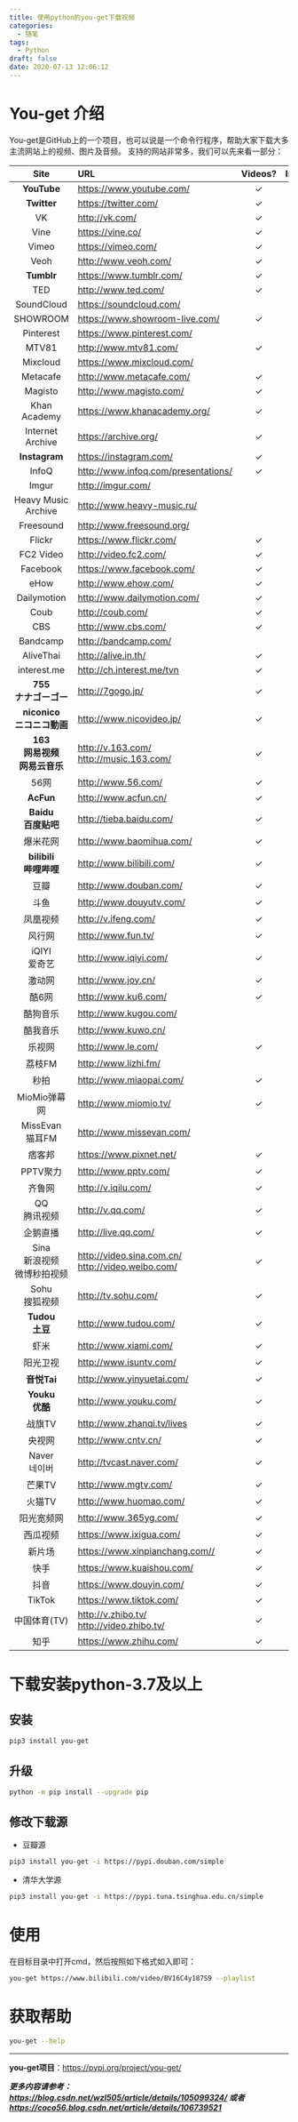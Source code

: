 ```yaml
---
title: 使用python的you-get下载视频
categories: 
  - 随笔
tags:
  - Python
draft: false
date: 2020-07-13 12:06:12
---
```


# You-get 介绍
You-get是GitHub上的一个项目，也可以说是一个命令行程序，帮助大家下载大多主流网站上的视频、图片及音频。 支持的网站非常多，我们可以先来看一部分：

<table>
<thead>
<tr>
<th align="center">Site</th>
<th align="left">URL</th>
<th align="center">Videos?</th>
<th align="center">Images?</th>
<th align="center">Audios?</th>
</tr>
</thead>
<tbody>
<tr>
<td align="center"><strong>YouTube</strong></td>
<td align="left"><a href="https://www.youtube.com/" rel="nofollow">https://www.youtube.com/</a></td>
<td align="center">✓</td>
<td align="center"></td>
<td align="center"></td>
</tr>
<tr>
<td align="center"><strong>Twitter</strong></td>
<td align="left"><a href="https://twitter.com/" rel="nofollow">https://twitter.com/</a></td>
<td align="center">✓</td>
<td align="center">✓</td>
<td align="center"></td>
</tr>
<tr>
<td align="center">VK</td>
<td align="left"><a href="http://vk.com/" rel="nofollow">http://vk.com/</a></td>
<td align="center">✓</td>
<td align="center">✓</td>
<td align="center"></td>
</tr>
<tr>
<td align="center">Vine</td>
<td align="left"><a href="https://vine.co/" rel="nofollow">https://vine.co/</a></td>
<td align="center">✓</td>
<td align="center"></td>
<td align="center"></td>
</tr>
<tr>
<td align="center">Vimeo</td>
<td align="left"><a href="https://vimeo.com/" rel="nofollow">https://vimeo.com/</a></td>
<td align="center">✓</td>
<td align="center"></td>
<td align="center"></td>
</tr>
<tr>
<td align="center">Veoh</td>
<td align="left"><a href="http://www.veoh.com/" rel="nofollow">http://www.veoh.com/</a></td>
<td align="center">✓</td>
<td align="center"></td>
<td align="center"></td>
</tr>
<tr>
<td align="center"><strong>Tumblr</strong></td>
<td align="left"><a href="https://www.tumblr.com/" rel="nofollow">https://www.tumblr.com/</a></td>
<td align="center">✓</td>
<td align="center">✓</td>
<td align="center">✓</td>
</tr>
<tr>
<td align="center">TED</td>
<td align="left"><a href="http://www.ted.com/" rel="nofollow">http://www.ted.com/</a></td>
<td align="center">✓</td>
<td align="center"></td>
<td align="center"></td>
</tr>
<tr>
<td align="center">SoundCloud</td>
<td align="left"><a href="https://soundcloud.com/" rel="nofollow">https://soundcloud.com/</a></td>
<td align="center"></td>
<td align="center"></td>
<td align="center">✓</td>
</tr>
<tr>
<td align="center">SHOWROOM</td>
<td align="left"><a href="https://www.showroom-live.com/" rel="nofollow">https://www.showroom-live.com/</a></td>
<td align="center">✓</td>
<td align="center"></td>
<td align="center"></td>
</tr>
<tr>
<td align="center">Pinterest</td>
<td align="left"><a href="https://www.pinterest.com/" rel="nofollow">https://www.pinterest.com/</a></td>
<td align="center"></td>
<td align="center">✓</td>
<td align="center"></td>
</tr>
<tr>
<td align="center">MTV81</td>
<td align="left"><a href="http://www.mtv81.com/" rel="nofollow">http://www.mtv81.com/</a></td>
<td align="center">✓</td>
<td align="center"></td>
<td align="center"></td>
</tr>
<tr>
<td align="center">Mixcloud</td>
<td align="left"><a href="https://www.mixcloud.com/" rel="nofollow">https://www.mixcloud.com/</a></td>
<td align="center"></td>
<td align="center"></td>
<td align="center">✓</td>
</tr>
<tr>
<td align="center">Metacafe</td>
<td align="left"><a href="http://www.metacafe.com/" rel="nofollow">http://www.metacafe.com/</a></td>
<td align="center">✓</td>
<td align="center"></td>
<td align="center"></td>
</tr>
<tr>
<td align="center">Magisto</td>
<td align="left"><a href="http://www.magisto.com/" rel="nofollow">http://www.magisto.com/</a></td>
<td align="center">✓</td>
<td align="center"></td>
<td align="center"></td>
</tr>
<tr>
<td align="center">Khan Academy</td>
<td align="left"><a href="https://www.khanacademy.org/" rel="nofollow">https://www.khanacademy.org/</a></td>
<td align="center">✓</td>
<td align="center"></td>
<td align="center"></td>
</tr>
<tr>
<td align="center">Internet Archive</td>
<td align="left"><a href="https://archive.org/" rel="nofollow">https://archive.org/</a></td>
<td align="center">✓</td>
<td align="center"></td>
<td align="center"></td>
</tr>
<tr>
<td align="center"><strong>Instagram</strong></td>
<td align="left"><a href="https://instagram.com/" rel="nofollow">https://instagram.com/</a></td>
<td align="center">✓</td>
<td align="center">✓</td>
<td align="center"></td>
</tr>
<tr>
<td align="center">InfoQ</td>
<td align="left"><a href="http://www.infoq.com/presentations/" rel="nofollow">http://www.infoq.com/presentations/</a></td>
<td align="center">✓</td>
<td align="center"></td>
<td align="center"></td>
</tr>
<tr>
<td align="center">Imgur</td>
<td align="left"><a href="http://imgur.com/" rel="nofollow">http://imgur.com/</a></td>
<td align="center"></td>
<td align="center">✓</td>
<td align="center"></td>
</tr>
<tr>
<td align="center">Heavy Music Archive</td>
<td align="left"><a href="http://www.heavy-music.ru/" rel="nofollow">http://www.heavy-music.ru/</a></td>
<td align="center"></td>
<td align="center"></td>
<td align="center">✓</td>
</tr>
<tr>
<td align="center">Freesound</td>
<td align="left"><a href="http://www.freesound.org/" rel="nofollow">http://www.freesound.org/</a></td>
<td align="center"></td>
<td align="center"></td>
<td align="center">✓</td>
</tr>
<tr>
<td align="center">Flickr</td>
<td align="left"><a href="https://www.flickr.com/" rel="nofollow">https://www.flickr.com/</a></td>
<td align="center">✓</td>
<td align="center">✓</td>
<td align="center"></td>
</tr>
<tr>
<td align="center">FC2 Video</td>
<td align="left"><a href="http://video.fc2.com/" rel="nofollow">http://video.fc2.com/</a></td>
<td align="center">✓</td>
<td align="center"></td>
<td align="center"></td>
</tr>
<tr>
<td align="center">Facebook</td>
<td align="left"><a href="https://www.facebook.com/" rel="nofollow">https://www.facebook.com/</a></td>
<td align="center">✓</td>
<td align="center"></td>
<td align="center"></td>
</tr>
<tr>
<td align="center">eHow</td>
<td align="left"><a href="http://www.ehow.com/" rel="nofollow">http://www.ehow.com/</a></td>
<td align="center">✓</td>
<td align="center"></td>
<td align="center"></td>
</tr>
<tr>
<td align="center">Dailymotion</td>
<td align="left"><a href="http://www.dailymotion.com/" rel="nofollow">http://www.dailymotion.com/</a></td>
<td align="center">✓</td>
<td align="center"></td>
<td align="center"></td>
</tr>
<tr>
<td align="center">Coub</td>
<td align="left"><a href="http://coub.com/" rel="nofollow">http://coub.com/</a></td>
<td align="center">✓</td>
<td align="center"></td>
<td align="center"></td>
</tr>
<tr>
<td align="center">CBS</td>
<td align="left"><a href="http://www.cbs.com/" rel="nofollow">http://www.cbs.com/</a></td>
<td align="center">✓</td>
<td align="center"></td>
<td align="center"></td>
</tr>
<tr>
<td align="center">Bandcamp</td>
<td align="left"><a href="http://bandcamp.com/" rel="nofollow">http://bandcamp.com/</a></td>
<td align="center"></td>
<td align="center"></td>
<td align="center">✓</td>
</tr>
<tr>
<td align="center">AliveThai</td>
<td align="left"><a href="http://alive.in.th/" rel="nofollow">http://alive.in.th/</a></td>
<td align="center">✓</td>
<td align="center"></td>
<td align="center"></td>
</tr>
<tr>
<td align="center">interest.me</td>
<td align="left"><a href="http://ch.interest.me/tvn" rel="nofollow">http://ch.interest.me/tvn</a></td>
<td align="center">✓</td>
<td align="center"></td>
<td align="center"></td>
</tr>
<tr>
<td align="center"><strong>755<br>ナナゴーゴー</strong></td>
<td align="left"><a href="http://7gogo.jp/" rel="nofollow">http://7gogo.jp/</a></td>
<td align="center">✓</td>
<td align="center">✓</td>
<td align="center"></td>
</tr>
<tr>
<td align="center"><strong>niconico<br>ニコニコ動画</strong></td>
<td align="left"><a href="http://www.nicovideo.jp/" rel="nofollow">http://www.nicovideo.jp/</a></td>
<td align="center">✓</td>
<td align="center"></td>
<td align="center"></td>
</tr>
<tr>
<td align="center"><strong>163<br>网易视频<br>网易云音乐</strong></td>
<td align="left"><a href="http://v.163.com/" rel="nofollow">http://v.163.com/</a><br><a href="http://music.163.com/" rel="nofollow">http://music.163.com/</a></td>
<td align="center">✓</td>
<td align="center"></td>
<td align="center">✓</td>
</tr>
<tr>
<td align="center">56网</td>
<td align="left"><a href="http://www.56.com/" rel="nofollow">http://www.56.com/</a></td>
<td align="center">✓</td>
<td align="center"></td>
<td align="center"></td>
</tr>
<tr>
<td align="center"><strong>AcFun</strong></td>
<td align="left"><a href="http://www.acfun.cn/" rel="nofollow">http://www.acfun.cn/</a></td>
<td align="center">✓</td>
<td align="center"></td>
<td align="center"></td>
</tr>
<tr>
<td align="center"><strong>Baidu<br>百度贴吧</strong></td>
<td align="left"><a href="http://tieba.baidu.com/" rel="nofollow">http://tieba.baidu.com/</a></td>
<td align="center">✓</td>
<td align="center">✓</td>
<td align="center"></td>
</tr>
<tr>
<td align="center">爆米花网</td>
<td align="left"><a href="http://www.baomihua.com/" rel="nofollow">http://www.baomihua.com/</a></td>
<td align="center">✓</td>
<td align="center"></td>
<td align="center"></td>
</tr>
<tr>
<td align="center"><strong>bilibili<br>哔哩哔哩</strong></td>
<td align="left"><a href="http://www.bilibili.com/" rel="nofollow">http://www.bilibili.com/</a></td>
<td align="center">✓</td>
<td align="center">✓</td>
<td align="center">✓</td>
</tr>
<tr>
<td align="center">豆瓣</td>
<td align="left"><a href="http://www.douban.com/" rel="nofollow">http://www.douban.com/</a></td>
<td align="center">✓</td>
<td align="center"></td>
<td align="center">✓</td>
</tr>
<tr>
<td align="center">斗鱼</td>
<td align="left"><a href="http://www.douyutv.com/" rel="nofollow">http://www.douyutv.com/</a></td>
<td align="center">✓</td>
<td align="center"></td>
<td align="center"></td>
</tr>
<tr>
<td align="center">凤凰视频</td>
<td align="left"><a href="http://v.ifeng.com/" rel="nofollow">http://v.ifeng.com/</a></td>
<td align="center">✓</td>
<td align="center"></td>
<td align="center"></td>
</tr>
<tr>
<td align="center">风行网</td>
<td align="left"><a href="http://www.fun.tv/" rel="nofollow">http://www.fun.tv/</a></td>
<td align="center">✓</td>
<td align="center"></td>
<td align="center"></td>
</tr>
<tr>
<td align="center">iQIYI<br>爱奇艺</td>
<td align="left"><a href="http://www.iqiyi.com/" rel="nofollow">http://www.iqiyi.com/</a></td>
<td align="center">✓</td>
<td align="center"></td>
<td align="center"></td>
</tr>
<tr>
<td align="center">激动网</td>
<td align="left"><a href="http://www.joy.cn/" rel="nofollow">http://www.joy.cn/</a></td>
<td align="center">✓</td>
<td align="center"></td>
<td align="center"></td>
</tr>
<tr>
<td align="center">酷6网</td>
<td align="left"><a href="http://www.ku6.com/" rel="nofollow">http://www.ku6.com/</a></td>
<td align="center">✓</td>
<td align="center"></td>
<td align="center"></td>
</tr>
<tr>
<td align="center">酷狗音乐</td>
<td align="left"><a href="http://www.kugou.com/" rel="nofollow">http://www.kugou.com/</a></td>
<td align="center"></td>
<td align="center"></td>
<td align="center">✓</td>
</tr>
<tr>
<td align="center">酷我音乐</td>
<td align="left"><a href="http://www.kuwo.cn/" rel="nofollow">http://www.kuwo.cn/</a></td>
<td align="center"></td>
<td align="center"></td>
<td align="center">✓</td>
</tr>
<tr>
<td align="center">乐视网</td>
<td align="left"><a href="http://www.le.com/" rel="nofollow">http://www.le.com/</a></td>
<td align="center">✓</td>
<td align="center"></td>
<td align="center"></td>
</tr>
<tr>
<td align="center">荔枝FM</td>
<td align="left"><a href="http://www.lizhi.fm/" rel="nofollow">http://www.lizhi.fm/</a></td>
<td align="center"></td>
<td align="center"></td>
<td align="center">✓</td>
</tr>
<tr>
<td align="center">秒拍</td>
<td align="left"><a href="http://www.miaopai.com/" rel="nofollow">http://www.miaopai.com/</a></td>
<td align="center">✓</td>
<td align="center"></td>
<td align="center"></td>
</tr>
<tr>
<td align="center">MioMio弹幕网</td>
<td align="left"><a href="http://www.miomio.tv/" rel="nofollow">http://www.miomio.tv/</a></td>
<td align="center">✓</td>
<td align="center"></td>
<td align="center"></td>
</tr>
<tr>
<td align="center">MissEvan<br>猫耳FM</td>
<td align="left"><a href="http://www.missevan.com/" rel="nofollow">http://www.missevan.com/</a></td>
<td align="center"></td>
<td align="center"></td>
<td align="center">✓</td>
</tr>
<tr>
<td align="center">痞客邦</td>
<td align="left"><a href="https://www.pixnet.net/" rel="nofollow">https://www.pixnet.net/</a></td>
<td align="center">✓</td>
<td align="center"></td>
<td align="center"></td>
</tr>
<tr>
<td align="center">PPTV聚力</td>
<td align="left"><a href="http://www.pptv.com/" rel="nofollow">http://www.pptv.com/</a></td>
<td align="center">✓</td>
<td align="center"></td>
<td align="center"></td>
</tr>
<tr>
<td align="center">齐鲁网</td>
<td align="left"><a href="http://v.iqilu.com/" rel="nofollow">http://v.iqilu.com/</a></td>
<td align="center">✓</td>
<td align="center"></td>
<td align="center"></td>
</tr>
<tr>
<td align="center">QQ<br>腾讯视频</td>
<td align="left"><a href="http://v.qq.com/" rel="nofollow">http://v.qq.com/</a></td>
<td align="center">✓</td>
<td align="center"></td>
<td align="center"></td>
</tr>
<tr>
<td align="center">企鹅直播</td>
<td align="left"><a href="http://live.qq.com/" rel="nofollow">http://live.qq.com/</a></td>
<td align="center">✓</td>
<td align="center"></td>
<td align="center"></td>
</tr>
<tr>
<td align="center">Sina<br>新浪视频<br>微博秒拍视频</td>
<td align="left"><a href="http://video.sina.com.cn/" rel="nofollow">http://video.sina.com.cn/</a><br><a href="http://video.weibo.com/" rel="nofollow">http://video.weibo.com/</a></td>
<td align="center">✓</td>
<td align="center"></td>
<td align="center"></td>
</tr>
<tr>
<td align="center">Sohu<br>搜狐视频</td>
<td align="left"><a href="http://tv.sohu.com/" rel="nofollow">http://tv.sohu.com/</a></td>
<td align="center">✓</td>
<td align="center"></td>
<td align="center"></td>
</tr>
<tr>
<td align="center"><strong>Tudou<br>土豆</strong></td>
<td align="left"><a href="http://www.tudou.com/" rel="nofollow">http://www.tudou.com/</a></td>
<td align="center">✓</td>
<td align="center"></td>
<td align="center"></td>
</tr>
<tr>
<td align="center">虾米</td>
<td align="left"><a href="http://www.xiami.com/" rel="nofollow">http://www.xiami.com/</a></td>
<td align="center">✓</td>
<td align="center"></td>
<td align="center">✓</td>
</tr>
<tr>
<td align="center">阳光卫视</td>
<td align="left"><a href="http://www.isuntv.com/" rel="nofollow">http://www.isuntv.com/</a></td>
<td align="center">✓</td>
<td align="center"></td>
<td align="center"></td>
</tr>
<tr>
<td align="center"><strong>音悦Tai</strong></td>
<td align="left"><a href="http://www.yinyuetai.com/" rel="nofollow">http://www.yinyuetai.com/</a></td>
<td align="center">✓</td>
<td align="center"></td>
<td align="center"></td>
</tr>
<tr>
<td align="center"><strong>Youku<br>优酷</strong></td>
<td align="left"><a href="http://www.youku.com/" rel="nofollow">http://www.youku.com/</a></td>
<td align="center">✓</td>
<td align="center"></td>
<td align="center"></td>
</tr>
<tr>
<td align="center">战旗TV</td>
<td align="left"><a href="http://www.zhanqi.tv/lives" rel="nofollow">http://www.zhanqi.tv/lives</a></td>
<td align="center">✓</td>
<td align="center"></td>
<td align="center"></td>
</tr>
<tr>
<td align="center">央视网</td>
<td align="left"><a href="http://www.cntv.cn/" rel="nofollow">http://www.cntv.cn/</a></td>
<td align="center">✓</td>
<td align="center"></td>
<td align="center"></td>
</tr>
<tr>
<td align="center">Naver<br>네이버</td>
<td align="left"><a href="http://tvcast.naver.com/" rel="nofollow">http://tvcast.naver.com/</a></td>
<td align="center">✓</td>
<td align="center"></td>
<td align="center"></td>
</tr>
<tr>
<td align="center">芒果TV</td>
<td align="left"><a href="http://www.mgtv.com/" rel="nofollow">http://www.mgtv.com/</a></td>
<td align="center">✓</td>
<td align="center"></td>
<td align="center"></td>
</tr>
<tr>
<td align="center">火猫TV</td>
<td align="left"><a href="http://www.huomao.com/" rel="nofollow">http://www.huomao.com/</a></td>
<td align="center">✓</td>
<td align="center"></td>
<td align="center"></td>
</tr>
<tr>
<td align="center">阳光宽频网</td>
<td align="left"><a href="http://www.365yg.com/" rel="nofollow">http://www.365yg.com/</a></td>
<td align="center">✓</td>
<td align="center"></td>
<td align="center"></td>
</tr>
<tr>
<td align="center">西瓜视频</td>
<td align="left"><a href="https://www.ixigua.com/" rel="nofollow">https://www.ixigua.com/</a></td>
<td align="center">✓</td>
<td align="center"></td>
<td align="center"></td>
</tr>
<tr>
<td align="center">新片场</td>
<td align="left"><a href="https://www.xinpianchang.com//" rel="nofollow">https://www.xinpianchang.com//</a></td>
<td align="center">✓</td>
<td align="center"></td>
<td align="center"></td>
</tr>
<tr>
<td align="center">快手</td>
<td align="left"><a href="https://www.kuaishou.com/" rel="nofollow">https://www.kuaishou.com/</a></td>
<td align="center">✓</td>
<td align="center">✓</td>
<td align="center"></td>
</tr>
<tr>
<td align="center">抖音</td>
<td align="left"><a href="https://www.douyin.com/" rel="nofollow">https://www.douyin.com/</a></td>
<td align="center">✓</td>
<td align="center"></td>
<td align="center"></td>
</tr>
<tr>
<td align="center">TikTok</td>
<td align="left"><a href="https://www.tiktok.com/" rel="nofollow">https://www.tiktok.com/</a></td>
<td align="center">✓</td>
<td align="center"></td>
<td align="center"></td>
</tr>
<tr>
<td align="center">中国体育(TV)</td>
<td align="left"><a href="http://v.zhibo.tv/" rel="nofollow">http://v.zhibo.tv/</a> <a href="http://video.zhibo.tv/" rel="nofollow">http://video.zhibo.tv/</a></td>
<td align="center">✓</td>
<td align="center"></td>
<td align="center"></td>
</tr>
<tr>
<td align="center">知乎</td>
<td align="left"><a href="https://www.zhihu.com/" rel="nofollow">https://www.zhihu.com/</a></td>
<td align="center">✓</td>
<td align="center"></td>
<td align="center"></td>
</tr>
</tbody>
</table>



# 下载安装python-3.7及以上

## 安装

```bash
pip3 install you-get
```

## 升级

```bash
python -m pip install --upgrade pip
```

## 修改下载源

* 豆瓣源

```bash
pip3 install you-get -i https://pypi.douban.com/simple
```

* 清华大学源

```bash
pip3 install you-get -i https://pypi.tuna.tsinghua.edu.cn/simple
```

# 使用

在目标目录中打开cmd，然后按照如下格式如入即可：

```bash
you-get https://www.bilibili.com/video/BV16C4y187S9 --playlist
```

# 获取帮助

```bash
you-get --help
```

___

**you-get项目**：https://pypi.org/project/you-get/



***更多内容请参考：https://blog.csdn.net/wzl505/article/details/105099324/ 或者 https://coco56.blog.csdn.net/article/details/106739521***

